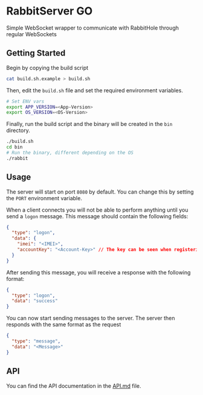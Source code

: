 # RabbitServer GO

Simple WebSocket wrapper to communicate with RabbitHole through regular WebSockets

## Getting Started

Begin by copying the build script

```bash
cat build.sh.example > build.sh
```

Then, edit the `build.sh` file and set the required environment variables.

```sh
# Set ENV vars
export APP_VERSION=<App-Version>
export OS_VERSION=<OS-Version>
```

Finally, run the build script and the binary will be created in the `bin` directory.

```bash
./build.sh
cd bin
# Run the binary, different depending on the OS
./rabbit
```

## Usage

The server will start on port `8080` by default. You can change this by setting the `PORT` environment variable.

When a client connects you will not be able to perform anything until you send a `logon` message. This message should contain the following fields:

```json
{
  "type": "logon",
  "data": {
    "imei": "<IMEI>",
    "accountKey": "<Account-Key>" // The key can be seen when registering the device
  }
}
```

After sending this message, you will receive a response with the following format:

```json
{
  "type": "logon",
  "data": "success"
}
```

You can now start sending messages to the server. The server then responds with the same format as the request

```json
{
  "type": "message",
  "data": "<Message>"
}
```

## API

You can find the API documentation in the [API.md](API.md) file.
